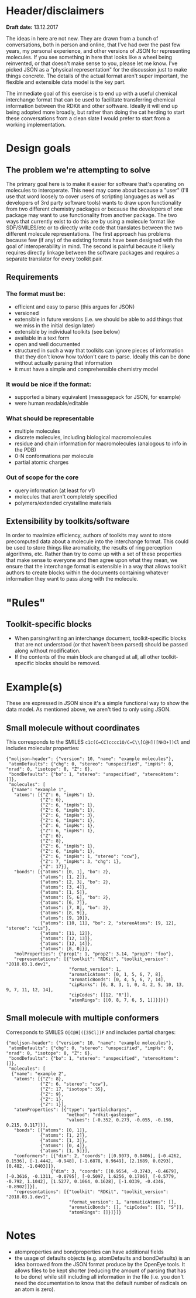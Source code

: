 # Header/disclaimers
**Draft date:** 13.12.2017

The ideas in here are not new. They are drawn from a bunch of conversations, both in person and online, that I've had over the past few years, my personal experience, and other versions of JSON for representing molecules. If you see something in here that looks like a wheel being reinvented, or that doesn't make sense to you, please let me know. I've picked JSON as a "physical representation" for the discussion just to make things concrete. The details of the actual format aren't super important, the flexible and extensible data model is the key part.

The immediate goal of this exercise is to end up with a useful chemical interchange format that can be used to facilitate transferring chemical information between the RDKit and other software. Ideally it will end up being adopted more broadly, but rather than doing the cat herding to start these conversations from a clean slate I would prefer to start from a working implementation.

# Design goals

## The problem we're attempting to solve

The primary goal here is to make it easier for software that's operating on molecules to interoperate. This need may come about because a "user" (I'll use that word loosely to cover users of scripting languages as well as developers of 3rd party software tools) wants to draw upon functionality from two different chemistry packages or because the developers of one package may want to use functionality from another package. The two ways that currently exist to do this are by using a molecule format like SDF/SMILES/etc or to directly write code that translates between the two different molecule representations. The first approach has problems because few (if any) of the existing formats have been designed with the goal of interoperability in mind. The second is painful because it likely requires directly linkage between the software packages and requires a separate translator for every toolkit pair.

## Requirements

### The format must be:
- efficient and easy to parse (this argues for JSON)
- versioned
- extensible in future versions (i.e. we should be able to add things that we miss in the initial design later)
- extensible by individual toolkits (see below)
- available in a text form
- open and well documented
- structured in such a way that toolkits can ignore pieces of information that they don't know how to/don't care to parse. Ideally this can be done without actually parsing that information
- it must have a simple and comprehensible chemistry model

### It would be nice if the format:
- supported a binary equivalent (messagepack for JSON, for example)
- were human readable/editable

### What should be representable
- multiple molecules
- discrete molecules, including biological macromolecules
- residue and chain information for macromolecules (analogous to info in the PDB)
- 0-N conformations per molecule
- partial atomic charges

### Out of scope for the core
- query information (at least for v1)
- molecules that aren't completely specified
- polymers/extended crystalline materials

## Extensibility by toolkits/software
In order to maximize efficiency, authors of toolkits may want to store precomputed data about a molecule into the interchange format. This could be used to store things like aromaticity, the results of ring perception algorithms, etc. Rather than try to come up with a set of these properties that make sense to everyone and then agree upon what they mean, we ensure that the interchange format is extensible in a way that allows toolkit authors to create blocks within the documents containing whatever information they want to pass along with the molecule.

# "Rules"
## Toolkit-specific blocks
- When parsing/writing an interchange document, toolkit-specific blocks that are not understood (or that haven't been parsed) should be passed along without modification.
- If the contents of the main block are changed at all, all other toolkit-specific blocks should be removed.

# Example(s)
These are expressed in JSON since it's a simple functional way to show the data model. As mentioned above, we aren't tied to only using JSON.

## Small molecule without coordinates
This corresponds to the SMILES `c1c(C=CC)cccc1O/C=C\\[C@H]([NH3+])Cl` and includes molecular properties:
```
{"moljson-header": {"version": 10, "name": "example molecules"},
 "atomDefaults": {"chg": 0, "stereo": "unspecified", "impHs": 0, "nrad": 0, "isotope": 0, "Z": 6},
 "bondDefaults": {"bo": 1, "stereo": "unspecified", "stereoAtoms": []},
 "molecules": [
  {"name": "example 1",
   "atoms": [{"Z": 6, "impHs": 1},
             {"Z": 6},
             {"Z": 6, "impHs": 1},
             {"Z": 6, "impHs": 1},
             {"Z": 6, "impHs": 3},
             {"Z": 6, "impHs": 1},
             {"Z": 6, "impHs": 1},
             {"Z": 6, "impHs": 1},
             {"Z": 6},
             {"Z": 8},
             {"Z": 6, "impHs": 1},
             {"Z": 6, "impHs": 1},
             {"Z": 6, "impHs": 1, "stereo": "ccw"},
             {"Z": 7, "impHs": 3, "chg": 1},
             {"Z": 17}],
   "bonds": [{"atoms": [0, 1], "bo": 2},
             {"atoms": [1, 2]},
             {"atoms": [2, 3], "bo": 2},
             {"atoms": [3, 4]},
             {"atoms": [1, 5]},
             {"atoms": [5, 6], "bo": 2},
             {"atoms": [6, 7]},
             {"atoms": [7, 8], "bo": 2},
             {"atoms": [8, 9]},
             {"atoms": [9, 10]},
             {"atoms": [10, 11], "bo": 2, "stereoAtoms": [9, 12], "stereo": "cis"},
             {"atoms": [11, 12]},
             {"atoms": [12, 13]},
             {"atoms": [12, 14]},
             {"atoms": [8, 0]}],
   "molProperties": {"prop1": 1, "prop2": 3.14, "prop3": "foo"},
   "representations": [{"toolkit": "RDKit", "toolkit_version": "2018.03.1.dev1",
                        "format_version": 1,
                        "aromaticAtoms": [0, 1, 5, 6, 7, 8],
                        "aromaticBonds": [0, 4, 5, 6, 7, 14],
                        "cipRanks": [6, 8, 3, 1, 0, 4, 2, 5, 10, 13, 9, 7, 11, 12, 14],
                        "cipCodes": [[12, "R"]],
                        "atomRings": [[0, 8, 7, 6, 5, 1]]}]}]}
```

## Small molecule with multiple conformers

Corresponds to SMILES `O[C@H]([35Cl])F` and includes partial charges:
```
{"moljson-header": {"version": 10, "name": "example molecules"},
 "atomDefaults": {"chg": 0, "stereo": "unspecified", "impHs": 0, "nrad": 0, "isotope": 0, "Z": 6},
 "bondDefaults": {"bo": 1, "stereo": "unspecified", "stereoAtoms": []},
 "molecules": [
  {"name": "example 2",
   "atoms": [{"Z": 8},
             {"Z": 6, "stereo": "ccw"},
             {"Z": 17, "isotope": 35},
             {"Z": 9},
             {"Z": 1},
             {"Z": 1}],
   "atomProperties": [{"type": "partialcharges",
                       "method": "rdkit-gasteiger",
                       "values": [-0.352, 0.273, -0.055, -0.198, 0.215, 0.117]}],   
   "bonds": [{"atoms": [0, 1]},
             {"atoms": [1, 2]},
             {"atoms": [1, 3]},
             {"atoms": [0, 4]},
             {"atoms": [1, 5]}],
   "conformers": [{"dim": 2, "coords": [[0.9073, 0.8406], [-0.4262, 0.1536], [-1.4442, -0.948], [-1.6878, 0.9649], [2.1689, 0.0293], [0.482, -1.0403]]},
                 {"dim": 3, "coords": [[0.9554, -0.3743, -0.4679], [-0.3616, -0.1311, -0.0795], [-0.5097, 1.6256, 0.1706], [-0.5779, -0.792, 1.1042], [1.5277, 0.1064, 0.1628], [-1.0339, -0.4346, -0.8902]]}],
   "representations": [{"toolkit": "RDKit", "toolkit_version": "2018.03.1.dev1",
                        "format_version": 1, "aromaticAtoms": [],
                        "aromaticBonds": [], "cipCodes": [[1, "S"]],
                        "atomRings": []}]}]}
```


# Notes
- atomproperties and bondproperties can have additional fields
- the usage of defaults objects (e.g. atomDefaults and bondDefaults) is an idea borrowed from the JSON format produce by the OpenEye tools. It allows files to be kept shorter (reducing the amount of parsing that has to be done) while still including all information in the file (i.e. you don't need the documentation to know that the default number of radicals on an atom is zero).
